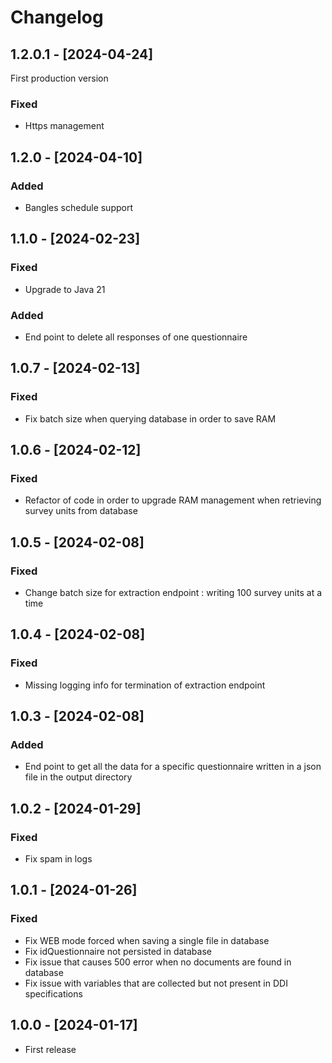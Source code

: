 # Changelog

## 1.2.0.1 - [2024-04-24]
First production version

### Fixed
- Https management

## 1.2.0 - [2024-04-10]

### Added
- Bangles schedule support

## 1.1.0 - [2024-02-23]

### Fixed
- Upgrade to Java 21

### Added
- End point to delete all responses of one questionnaire

## 1.0.7 - [2024-02-13]

### Fixed
- Fix batch size when querying database in order to save RAM

## 1.0.6 - [2024-02-12]

### Fixed
- Refactor of code in order to upgrade RAM management when retrieving survey units from database

## 1.0.5 - [2024-02-08]

### Fixed
- Change batch size for extraction endpoint : writing 100 survey units at a time

## 1.0.4 - [2024-02-08]

### Fixed
- Missing logging info for termination of extraction endpoint

## 1.0.3 - [2024-02-08]

### Added
- End point to get all the data for a specific questionnaire written in a json file in the output directory

## 1.0.2 - [2024-01-29]

### Fixed
- Fix spam in logs

## 1.0.1 - [2024-01-26]

### Fixed
- Fix WEB mode forced when saving a single file in database
- Fix idQuestionnaire not persisted in database
- Fix issue that causes 500 error when no documents are found in database
- Fix issue with variables that are collected but not present in DDI specifications 

## 1.0.0 - [2024-01-17]
- First release